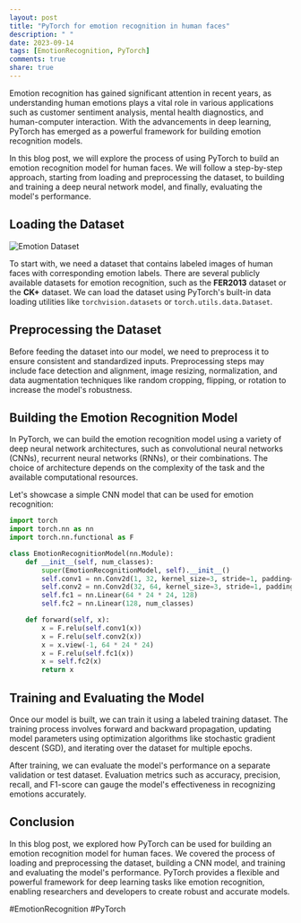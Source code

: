 ```yaml
---
layout: post
title: "PyTorch for emotion recognition in human faces"
description: " "
date: 2023-09-14
tags: [EmotionRecognition, PyTorch]
comments: true
share: true
---
```


Emotion recognition has gained significant attention in recent years, as understanding human emotions plays a vital role in various applications such as customer sentiment analysis, mental health diagnostics, and human-computer interaction. With the advancements in deep learning, PyTorch has emerged as a powerful framework for building emotion recognition models.

In this blog post, we will explore the process of using PyTorch to build an emotion recognition model for human faces. We will follow a step-by-step approach, starting from loading and preprocessing the dataset, to building and training a deep neural network model, and finally, evaluating the model's performance.

## Loading the Dataset

![Emotion Dataset](https://example.com/emotion-dataset.jpg)

To start with, we need a dataset that contains labeled images of human faces with corresponding emotion labels. There are several publicly available datasets for emotion recognition, such as the **FER2013** dataset or the **CK+** dataset. We can load the dataset using PyTorch's built-in data loading utilities like `torchvision.datasets` or `torch.utils.data.Dataset`.

## Preprocessing the Dataset

Before feeding the dataset into our model, we need to preprocess it to ensure consistent and standardized inputs. Preprocessing steps may include face detection and alignment, image resizing, normalization, and data augmentation techniques like random cropping, flipping, or rotation to increase the model's robustness.

## Building the Emotion Recognition Model

In PyTorch, we can build the emotion recognition model using a variety of deep neural network architectures, such as convolutional neural networks (CNNs), recurrent neural networks (RNNs), or their combinations. The choice of architecture depends on the complexity of the task and the available computational resources.

Let's showcase a simple CNN model that can be used for emotion recognition:

```python
import torch
import torch.nn as nn
import torch.nn.functional as F

class EmotionRecognitionModel(nn.Module):
    def __init__(self, num_classes):
        super(EmotionRecognitionModel, self).__init__()
        self.conv1 = nn.Conv2d(1, 32, kernel_size=3, stride=1, padding=1)
        self.conv2 = nn.Conv2d(32, 64, kernel_size=3, stride=1, padding=1)
        self.fc1 = nn.Linear(64 * 24 * 24, 128)
        self.fc2 = nn.Linear(128, num_classes)

    def forward(self, x):
        x = F.relu(self.conv1(x))
        x = F.relu(self.conv2(x))
        x = x.view(-1, 64 * 24 * 24)
        x = F.relu(self.fc1(x))
        x = self.fc2(x)
        return x
```

## Training and Evaluating the Model

Once our model is built, we can train it using a labeled training dataset. The training process involves forward and backward propagation, updating model parameters using optimization algorithms like stochastic gradient descent (SGD), and iterating over the dataset for multiple epochs.

After training, we can evaluate the model's performance on a separate validation or test dataset. Evaluation metrics such as accuracy, precision, recall, and F1-score can gauge the model's effectiveness in recognizing emotions accurately.

## Conclusion

In this blog post, we explored how PyTorch can be used for building an emotion recognition model for human faces. We covered the process of loading and preprocessing the dataset, building a CNN model, and training and evaluating the model's performance. PyTorch provides a flexible and powerful framework for deep learning tasks like emotion recognition, enabling researchers and developers to create robust and accurate models.

#EmotionRecognition #PyTorch